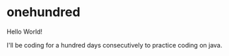 # onehundred

Hello World!

I'll be coding for a hundred days consecutively to practice coding on java. 
